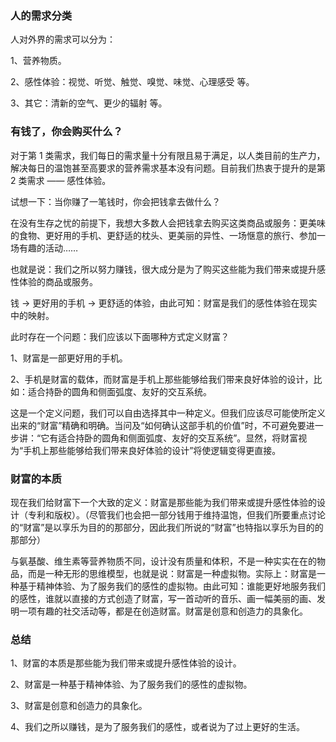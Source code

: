 ### 人的需求分类

人对外界的需求可以分为：

1、营养物质。

2、感性体验：视觉、听觉、触觉、嗅觉、味觉、心理感受 等。

3、其它：清新的空气、更少的辐射 等。

### 有钱了，你会购买什么？

对于第 1 类需求，我们每日的需求量十分有限且易于满足，以人类目前的生产力，解决每日的温饱甚至高要求的营养需求基本没有问题。目前我们热衷于提升的是第 2 类需求 —— 感性体验。

试想一下：当你赚了一笔钱时，你会把钱拿去做什么？

在没有生存之忧的前提下，我想大多数人会把钱拿去购买这类商品或服务：更美味的食物、更好用的手机、更舒适的枕头、更美丽的异性、一场惬意的旅行、参加一场有趣的活动……

也就是说：我们之所以努力赚钱，很大成分是为了购买这些能为我们带来或提升感性体验的商品或服务。

钱 -> 更好用的手机 -> 更舒适的体验，由此可知：财富是我们的感性体验在现实中的映射。

此时存在一个问题：我们应该以下面哪种方式定义财富？

1、财富是一部更好用的手机。

2、手机是财富的载体，而财富是手机上那些能够给我们带来良好体验的设计，比如：适合持卧的圆角和侧面弧度、友好的交互系统。

这是一个定义问题，我们可以自由选择其中一种定义。但我们应该尽可能使所定义出来的“财富”精确和明确。当问及“如何确认这部手机的价值”时，不可避免要进一步讲：“它有适合持卧的圆角和侧面弧度、友好的交互系统”。显然，将财富视为“手机上那些能够给我们带来良好体验的设计”将使逻辑变得更直接。

### 财富的本质

现在我们给财富下一个大致的定义：财富是那些能为我们带来或提升感性体验的设计（专利和版权）。（尽管我们也会把一部分钱用于维持温饱，但我们所要重点讨论的“财富”是以享乐为目的的那部分，因此我们所说的“财富”也特指以享乐为目的的那部分）

与氨基酸、维生素等营养物质不同，设计没有质量和体积，不是一种实实在在的物品，而是一种无形的思维模型，也就是说：财富是一种虚拟物。实际上：财富是一种基于精神体验、为了服务我们的感性的虚拟物。由此可知：谁能更好地服务我们的感性，谁就以直接的方式创造了财富，写一首动听的音乐、画一幅美丽的画、发明一项有趣的社交活动等，都是在创造财富。财富是创意和创造力的具象化。

### 总结

1、财富的本质是那些能为我们带来或提升感性体验的设计。

2、财富是一种基于精神体验、为了服务我们的感性的虚拟物。

3、财富是创意和创造力的具象化。

4、我们之所以赚钱，是为了服务我们的感性，或者说为了过上更好的生活。
